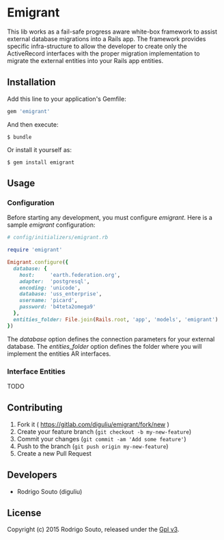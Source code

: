 # Emigrant

This lib works as a fail-safe progress aware white-box framework to assist
external database migrations into a Rails app. The framework provides
specific infra-structure to allow the developer to create only the ActiveRecord
interfaces with the proper migration implementation to migrate the external
entities into your Rails app entities.

## Installation

Add this line to your application's Gemfile:

```ruby
gem 'emigrant'
```

And then execute:

    $ bundle

Or install it yourself as:

    $ gem install emigrant

## Usage

### Configuration

Before starting any development, you must configure _emigrant_. Here is a
sample _emigrant_ configuration:

```ruby
# config/initializers/emigrant.rb

require 'emigrant'

Emigrant.configure({
  database: {
    host:     'earth.federation.org',
    adapter:  'postgresql',
    encoding: 'unicode',
    database: 'uss_enterprise',
    username: 'picard',
    password: 'b4teta2omega9'
  },
  entities_folder: File.join(Rails.root, 'app', 'models', 'emigrant')
})
```

The *database* option defines the connection parameters for your external
database. The *entities_folder* option defines the folder where you will
implement the entities AR interfaces.

### Interface Entities

TODO

## Contributing

1. Fork it ( https://gitlab.com/diguliu/emigrant/fork/new )
2. Create your feature branch (`git checkout -b my-new-feature`)
3. Commit your changes (`git commit -am 'Add some feature'`)
4. Push to the branch (`git push origin my-new-feature`)
5. Create a new Pull Request

## Developers

* Rodrigo Souto (diguliu)

## License

Copyright (c) 2015 Rodrigo Souto, released under the [Gpl
v3](http://www.gnu.org/licenses/gpl-3.0-standalone.html).
